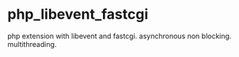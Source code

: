 php_libevent_fastcgi
====================

php extension with libevent and fastcgi.  asynchronous non blocking.  multithreading.

